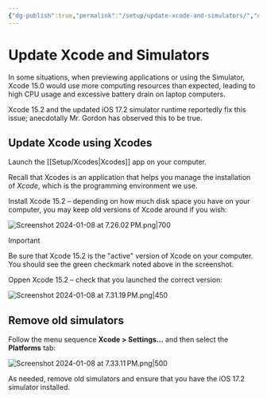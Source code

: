 ```yaml
---
{"dg-publish":true,"permalink":"/setup/update-xcode-and-simulators/","dgShowToc":true}
---
```


# Update Xcode and Simulators

In some situations, when previewing applications or using the Simulator, Xcode 15.0 would use more computing resources than expected, leading to high CPU usage and excessive battery drain on laptop computers.

Xcode 15.2 and the updated iOS 17.2 simulator runtime reportedly fix this issue; anecdotally Mr. Gordon has observed this to be true.

## Update Xcode using Xcodes

Launch the [[Setup/Xcodes\|Xcodes]] app on your computer.

Recall that Xcodes is an application that helps you manage the installation  of *Xcode*, which is the programming environment we use.

Install Xcode 15.2 – depending on how much disk space you have on your computer, you may keep old versions of Xcode around if you wish:

![Screenshot 2024-01-08 at 7.26.02 PM.png|700](/img/user/Media/Screenshot%202024-01-08%20at%207.26.02%E2%80%AFPM.png)

> [!IMPORTANT]
> Be sure that Xcode 15.2 is the "active" version of Xcode on your computer. You should see the green checkmark noted above in the screenshot.

Oppen Xcode 15.2 – check that you launched the correct version:

![Screenshot 2024-01-08 at 7.31.19 PM.png|450](/img/user/Media/Screenshot%202024-01-08%20at%207.31.19%E2%80%AFPM.png)

## Remove old simulators

Follow the menu sequence **Xcode > Settings...** and then select the **Platforms** tab:

![Screenshot 2024-01-08 at 7.33.11 PM.png|500](/img/user/Media/Screenshot%202024-01-08%20at%207.33.11%E2%80%AFPM.png)

As needed, remove old simulators and ensure that you have the iOS 17.2 simulator installed.